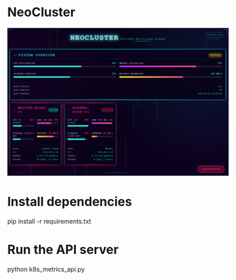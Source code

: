 # NeoCluster

![Dashboard Screenshot](./example.png)


# Install dependencies
pip install -r requirements.txt

# Run the API server
python k8s_metrics_api.py